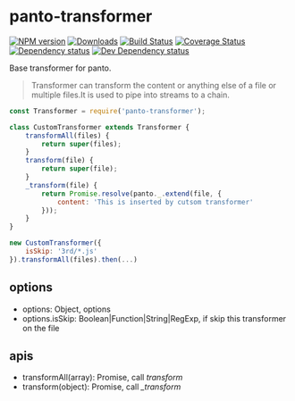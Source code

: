 # panto-transformer
[![NPM version][npm-image]][npm-url] [![Downloads][downloads-image]][npm-url] [![Build Status][travis-image]][travis-url] [![Coverage Status][coveralls-image]][coveralls-url] [![Dependency status][david-dm-image]][david-dm-url] [![Dev Dependency status][david-dm-dev-image]][david-dm-dev-url]

Base transformer for panto.

>Transformer can transform the content or anything else of a file or multiple files.It is used to pipe into streams to a chain.

```js
const Transformer = require('panto-transformer');

class CustomTransformer extends Transformer {
    transformAll(files) {
        return super(files);
    }
    transform(file) {
        return super(file);
    }
    _transform(file) {
        return Promise.resolve(panto._.extend(file, {
            content: 'This is inserted by cutsom transformer'
        }));
    }
}

new CustomTransformer({
    isSkip: '3rd/*.js'
}).transformAll(files).then(...)
```

## options
 - options: Object, options
 - options.isSkip: Boolean|Function|String|RegExp, if skip this transformer on the file

## apis
 - transformAll(array): Promise, call _transform_
 - transform(object): Promise, call _\_transform_

[npm-url]: https://npmjs.org/package/panto-transformer
[downloads-image]: http://img.shields.io/npm/dm/panto-transformer.svg
[npm-image]: http://img.shields.io/npm/v/panto-transformer.svg
[travis-url]: https://travis-ci.org/pantojs/panto-transformer
[travis-image]: http://img.shields.io/travis/pantojs/panto-transformer.svg
[david-dm-url]:https://david-dm.org/pantojs/panto-transformer
[david-dm-image]:https://david-dm.org/pantojs/panto-transformer.svg
[david-dm-dev-url]:https://david-dm.org/pantojs/panto-transformer#info=devDependencies
[david-dm-dev-image]:https://david-dm.org/pantojs/panto-transformer/dev-status.svg
[coveralls-image]:https://coveralls.io/repos/github/pantojs/panto-transformer/badge.svg?branch=master
[coveralls-url]:https://coveralls.io/github/pantojs/panto-transformer?branch=master
